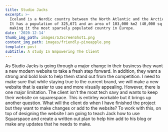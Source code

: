 ```yaml
---
title: Studio Jacks
excerpt: >-
  Iceland is a Nordic country between the North Atlantic and the Arctic Ocean.
  It has a population of 325,671 and an area of 103,000 km2 (40,000 sq mi),
  making it the most sparsely populated country in Europe.
date: '2020-12-14'
thumb_img_path: images/SJScreenShot1.png
content_img_path: images/friendly-pineapple.png
template: post
subtitle: A study In Empowering The Client
---
```


As Studio Jacks is going through a major change in their business they want a new modern website to take a fresh step forward. In addition, they want a strong and bold look to help them stand out from the competition. I need to make sure that while staying true to the current brand, we will make a new website that is easier to use and more visually appealing.
However, there is one major limitation. The client isn’t the most tech savy and wants to keep their website on squarespace. This is entirley workable but it brings up another question. What will the client do when I have finished the project but they want to make changes or add to the website? To work with this, on top of designing the website I am going to teach Jack how to use Squarspace and create a written out plan to help him add to his blog or make any updates that he needs to make.
